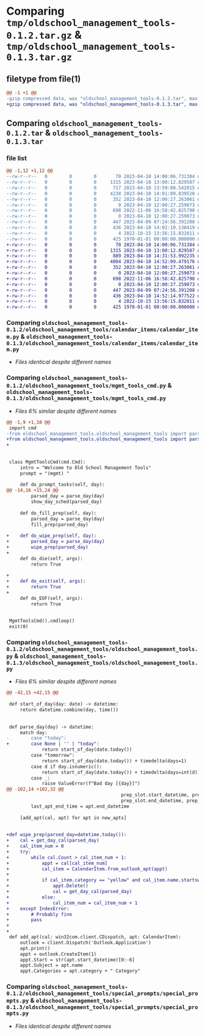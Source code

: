 # Comparing `tmp/oldschool_management_tools-0.1.2.tar.gz` & `tmp/oldschool_management_tools-0.1.3.tar.gz`

## filetype from file(1)

```diff
@@ -1 +1 @@
-gzip compressed data, was "oldschool_management_tools-0.1.2.tar", max compression
+gzip compressed data, was "oldschool_management_tools-0.1.3.tar", max compression
```

## Comparing `oldschool_management_tools-0.1.2.tar` & `oldschool_management_tools-0.1.3.tar`

### file list

```diff
@@ -1,12 +1,12 @@
--rw-r--r--   0        0        0       70 2023-04-10 14:00:06.731384 oldschool_management_tools-0.1.2/oldschool_management_tools/__init__.py
--rw-r--r--   0        0        0     1315 2023-04-10 13:00:12.829587 oldschool_management_tools-0.1.2/oldschool_management_tools/calendar_items/calendar_item.py
--rw-r--r--   0        0        0      717 2023-04-10 13:59:08.542015 oldschool_management_tools-0.1.2/oldschool_management_tools/mgmt_tools_cmd.py
--rw-r--r--   0        0        0     4238 2023-04-10 14:01:09.839528 oldschool_management_tools-0.1.2/oldschool_management_tools/oldschool_management_tools.py
--rw-r--r--   0        0        0      352 2023-04-10 12:00:27.263061 oldschool_management_tools-0.1.2/oldschool_management_tools/pyproject.toml
--rw-r--r--   0        0        0        0 2023-04-10 12:00:27.259073 oldschool_management_tools-0.1.2/oldschool_management_tools/README.md
--rw-r--r--   0        0        0      698 2022-11-06 16:58:42.825790 oldschool_management_tools-0.1.2/oldschool_management_tools/special_prompts/special_prompts.py
--rw-r--r--   0        0        0        0 2023-04-10 12:00:27.259073 oldschool_management_tools-0.1.2/oldschool_management_tools/tests/__init__.py
--rw-r--r--   0        0        0      447 2023-04-09 07:24:56.391208 oldschool_management_tools-0.1.2/oldschool_management_tools/testy.py
--rw-r--r--   0        0        0      436 2023-04-10 14:02:10.130419 oldschool_management_tools-0.1.2/pyproject.toml
--rw-r--r--   0        0        0        4 2022-10-15 13:56:15.832011 oldschool_management_tools-0.1.2/README.md
--rw-r--r--   0        0        0      425 1970-01-01 00:00:00.000000 oldschool_management_tools-0.1.2/PKG-INFO
+-rw-r--r--   0        0        0       70 2023-04-10 14:00:06.731384 oldschool_management_tools-0.1.3/oldschool_management_tools/__init__.py
+-rw-r--r--   0        0        0     1315 2023-04-10 13:00:12.829587 oldschool_management_tools-0.1.3/oldschool_management_tools/calendar_items/calendar_item.py
+-rw-r--r--   0        0        0      889 2023-04-10 14:31:53.992235 oldschool_management_tools-0.1.3/oldschool_management_tools/mgmt_tools_cmd.py
+-rw-r--r--   0        0        0     4804 2023-04-10 14:52:09.479176 oldschool_management_tools-0.1.3/oldschool_management_tools/oldschool_management_tools.py
+-rw-r--r--   0        0        0      352 2023-04-10 12:00:27.263061 oldschool_management_tools-0.1.3/oldschool_management_tools/pyproject.toml
+-rw-r--r--   0        0        0        0 2023-04-10 12:00:27.259073 oldschool_management_tools-0.1.3/oldschool_management_tools/README.md
+-rw-r--r--   0        0        0      698 2022-11-06 16:58:42.825790 oldschool_management_tools-0.1.3/oldschool_management_tools/special_prompts/special_prompts.py
+-rw-r--r--   0        0        0        0 2023-04-10 12:00:27.259073 oldschool_management_tools-0.1.3/oldschool_management_tools/tests/__init__.py
+-rw-r--r--   0        0        0      447 2023-04-09 07:24:56.391208 oldschool_management_tools-0.1.3/oldschool_management_tools/testy.py
+-rw-r--r--   0        0        0      436 2023-04-10 14:52:14.977522 oldschool_management_tools-0.1.3/pyproject.toml
+-rw-r--r--   0        0        0        4 2022-10-15 13:56:15.832011 oldschool_management_tools-0.1.3/README.md
+-rw-r--r--   0        0        0      425 1970-01-01 00:00:00.000000 oldschool_management_tools-0.1.3/PKG-INFO
```

### Comparing `oldschool_management_tools-0.1.2/oldschool_management_tools/calendar_items/calendar_item.py` & `oldschool_management_tools-0.1.3/oldschool_management_tools/calendar_items/calendar_item.py`

 * *Files identical despite different names*

### Comparing `oldschool_management_tools-0.1.2/oldschool_management_tools/mgmt_tools_cmd.py` & `oldschool_management_tools-0.1.3/oldschool_management_tools/mgmt_tools_cmd.py`

 * *Files 6% similar despite different names*

```diff
@@ -1,9 +1,10 @@
 import cmd
-from oldschool_management_tools.oldschool_management_tools import parse_day, show_day_sched, prompt_day_tasks, fill_prep
+from oldschool_management_tools.oldschool_management_tools import parse_day, show_day_sched, prompt_day_tasks, fill_prep, wipe_prep
+
 
 
 class MgmtToolsCmd(cmd.Cmd):
     intro = "Welcome to Old School Management Tools"
     prompt = "(mgmt) "
 
     def do_prompt_tasks(self, day):
@@ -14,16 +15,24 @@
         parsed_day = parse_day(day)
         show_day_sched(parsed_day)
 
     def do_fill_prep(self, day):
         parsed_day = parse_day(day)
         fill_prep(parsed_day)
 
+    def do_wipe_prep(self, day):
+        parsed_day = parse_day(day)
+        wipe_prep(parsed_day)
+
     def do_die(self, args):
         return True
 
+
+    def do_exit(self, args):
+        return True
+
     def do_EOF(self, args):
         return True
 
 
 MgmtToolsCmd().cmdloop()
 exit(0)
```

### Comparing `oldschool_management_tools-0.1.2/oldschool_management_tools/oldschool_management_tools.py` & `oldschool_management_tools-0.1.3/oldschool_management_tools/oldschool_management_tools.py`

 * *Files 6% similar despite different names*

```diff
@@ -42,15 +42,15 @@
 
 def start_of_day(day: date) -> datetime:
     return datetime.combine(day, time())
 
 
 def parse_day(day) -> datetime:
     match day:
-        case "today":
+        case None | '' | "today":
             return start_of_day(date.today())
         case "tomorrow":
             return start_of_day(date.today()) + timedelta(days=1)
         case d if day.isnumeric():
             return start_of_day(date.today()) + timedelta(days=int(d))
         case _:
             raise ValueError(f"Bad day [{day}]")
@@ -102,14 +102,32 @@
                                          prep_slot.start_datetime, prep_slot.start_datetime.time(),
                                          prep_slot.end_datetime, prep_slot.end_datetime.time()))
         last_apt_end_time = apt.end_datetime
 
     [add_apt(cal, apt) for apt in new_apts]
 
 
+def wipe_prep(parsed_day=datetime.today()):
+    cal = get_day_cal(parsed_day)
+    cal_item_num = 0
+    try:
+        while cal.Count > cal_item_num + 1:
+            appt = cal[cal_item_num]
+            cal_item = CalendarItem.from_outlook_apt(appt)
+
+            if cal_item.category == "yellow" and cal_item.name.startswith("Prep"):
+                appt.Delete()
+                cal = get_day_cal(parsed_day)
+            else:
+                cal_item_num = cal_item_num + 1
+    except IndexError:
+        # Probably fine
+        pass
+
+
 def add_apt(cal: win32com.client.CDispatch, apt: CalendarItem):
     outlook = client.Dispatch('Outlook.Application')
     apt.print()
     appt = outlook.CreateItem(1)
     appt.Start = str(apt.start_datetime)[0:-6]
     appt.Subject = apt.name
     appt.Categories = apt.category + " Category"
```

### Comparing `oldschool_management_tools-0.1.2/oldschool_management_tools/special_prompts/special_prompts.py` & `oldschool_management_tools-0.1.3/oldschool_management_tools/special_prompts/special_prompts.py`

 * *Files identical despite different names*

